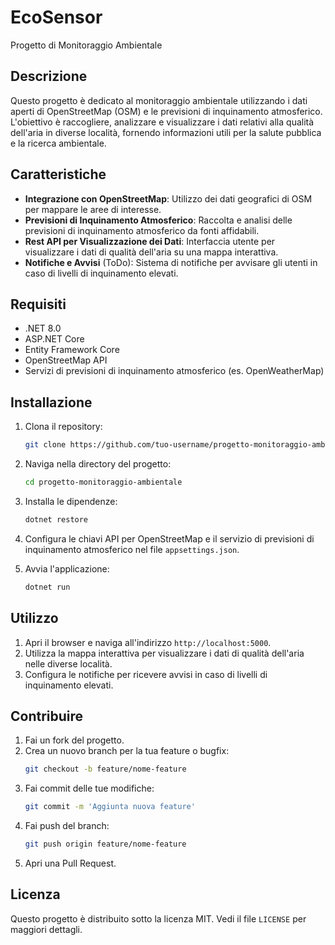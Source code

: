 # EcoSensor

Progetto di Monitoraggio Ambientale

## Descrizione

Questo progetto è dedicato al monitoraggio ambientale utilizzando i dati aperti di OpenStreetMap (OSM) e le previsioni di inquinamento atmosferico. 
L'obiettivo è raccogliere, analizzare e visualizzare i dati relativi alla qualità dell'aria in diverse località, fornendo informazioni utili per la salute pubblica e la ricerca ambientale.

## Caratteristiche

- **Integrazione con OpenStreetMap**: Utilizzo dei dati geografici di OSM per mappare le aree di interesse.
- **Previsioni di Inquinamento Atmosferico**: Raccolta e analisi delle previsioni di inquinamento atmosferico da fonti affidabili.
- **Rest API per Visualizzazione dei Dati**: Interfaccia utente per visualizzare i dati di qualità dell'aria su una mappa interattiva.
- **Notifiche e Avvisi** (ToDo): Sistema di notifiche per avvisare gli utenti in caso di livelli di inquinamento elevati.

## Requisiti

- .NET 8.0
- ASP.NET Core
- Entity Framework Core
- OpenStreetMap API
- Servizi di previsioni di inquinamento atmosferico (es. OpenWeatherMap)

## Installazione

1. Clona il repository:
    ```sh
    git clone https://github.com/tuo-username/progetto-monitoraggio-ambientale.git
    ```

2. Naviga nella directory del progetto:
    ```sh
    cd progetto-monitoraggio-ambientale
    ```

3. Installa le dipendenze:
    ```sh
    dotnet restore
    ```

4. Configura le chiavi API per OpenStreetMap e il servizio di previsioni di inquinamento atmosferico nel file `appsettings.json`.

5. Avvia l'applicazione:
    ```sh
    dotnet run
    ```

## Utilizzo

1. Apri il browser e naviga all'indirizzo `http://localhost:5000`.
2. Utilizza la mappa interattiva per visualizzare i dati di qualità dell'aria nelle diverse località.
3. Configura le notifiche per ricevere avvisi in caso di livelli di inquinamento elevati.

## Contribuire

1. Fai un fork del progetto.
2. Crea un nuovo branch per la tua feature o bugfix:
    ```sh
    git checkout -b feature/nome-feature
    ```
3. Fai commit delle tue modifiche:
    ```sh
    git commit -m 'Aggiunta nuova feature'
    ```
4. Fai push del branch:
    ```sh
    git push origin feature/nome-feature
    ```
5. Apri una Pull Request.

## Licenza

Questo progetto è distribuito sotto la licenza MIT. Vedi il file `LICENSE` per maggiori dettagli.
